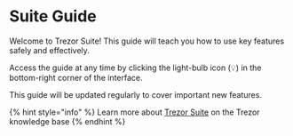 # Suite Guide

Welcome to Trezor Suite! This guide will teach you how to use key features safely and effectively.

Access the guide at any time by clicking the light-bulb icon (💡) in the bottom-right corner of the interface.

This guide will be updated regularly to cover important new features.

{% hint style="info" %}
Learn more about [Trezor Suite](https://trezor.io/learn) on the Trezor knowledge base
{% endhint %}
